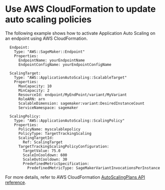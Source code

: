 # Use AWS CloudFormation to update auto scaling policies<a name="endpoint-scaling-cloudformation"></a>

The following example shows how to activate Application Auto Scaling on an endpoint using AWS CloudFormation\.

```
  Endpoint:
    Type: "AWS::SageMaker::Endpoint"
    Properties:
      EndpointName: yourEndpointName
      EndpointConfigName: yourEndpointConfigName

  ScalingTarget:
    Type: "AWS::ApplicationAutoScaling::ScalableTarget"
    Properties:
      MaxCapacity: 10
      MinCapacity: 2
      ResourceId: endpoint/MyEndPoint/variant/MyVariant
      RoleARN: arn
      ScalableDimension: sagemaker:variant:DesiredInstanceCount
      ServiceNamespace: sagemaker

  ScalingPolicy:
    Type: "AWS::ApplicationAutoScaling::ScalingPolicy"
    Properties:
      PolicyName: myscalablepolicy
      PolicyType: TargetTrackingScaling
      ScalingTargetId:
        Ref: ScalingTarget
      TargetTrackingScalingPolicyConfiguration:
        TargetValue: 75.0
        ScaleInCooldown: 600
        ScaleOutCooldown: 30
        PredefinedMetricSpecification:
          PredefinedMetricType: SageMakerVariantInvocationsPerInstance
```

For more details, refer to AWS CloudFormation [AutoScalingPlans API reference](https://docs.aws.amazon.com/AWSCloudFormation/latest/UserGuide/aws-resource-autoscalingplans-scalingplan.html)\.
